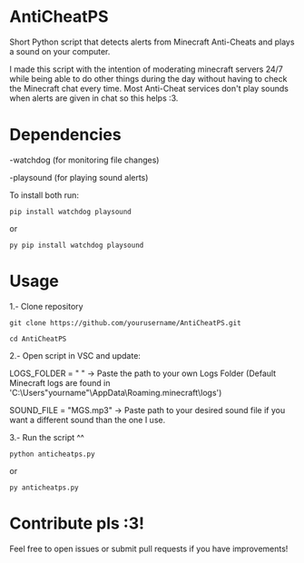 # AntiCheatPS
Short Python script that detects alerts from Minecraft Anti-Cheats and plays a sound on your computer.

I made this script with the intention of moderating minecraft servers 24/7 while being able to do other things during the day without having to check the Minecraft chat every time. Most Anti-Cheat services don't play sounds when alerts are given in chat so this helps :3.

# Dependencies

 -watchdog (for monitoring file changes)
 
 -playsound (for playing sound alerts)
 
To install both run:

 ```pip install watchdog playsound```
 
or

 ```py pip install watchdog playsound```

# Usage

1.- Clone repository

 ```git clone https://github.com/yourusername/AntiCheatPS.git```
 
 ```cd AntiCheatPS```

2.- Open script in VSC and update:

  LOGS_FOLDER = " "  -> Paste the path to your own Logs Folder (Default Minecraft logs are found in 'C:\Users\"yourname"\AppData\Roaming\.minecraft\logs')
  
  SOUND_FILE = "MGS.mp3"  -> Paste path to your desired sound file if you want a different sound than the one I use.

3.- Run the script ^^

 ```python anticheatps.py```
 
or

 ```py anticheatps.py```

# Contribute pls :3!
Feel free to open issues or submit pull requests if you have improvements!


